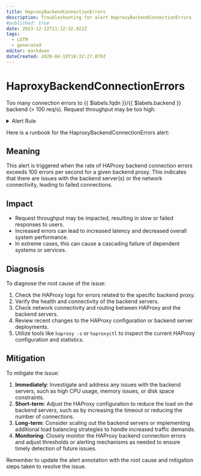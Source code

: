 ```yaml
---
title: HaproxyBackendConnectionErrors
description: Troubleshooting for alert HaproxyBackendConnectionErrors
#published: true
date: 2023-12-12T21:12:32.022Z
tags: 
  - LGTM
  - generated
editor: markdown
dateCreated: 2020-04-10T18:32:27.079Z
---
```


# HaproxyBackendConnectionErrors

Too many connection errors to {{ $labels.fqdn }}/{{ $labels.backend }} backend (> 100 req/s). Request throughput may be too high.

<details>
  <summary>Alert Rule</summary>

{{% rule "haproxy/embedded-exporter-v2.yml" "HaproxyBackendConnectionErrors" %}}

{{% comment %}}

```yaml
alert: HaproxyBackendConnectionErrors
expr: (sum by (proxy) (rate(haproxy_backend_connection_errors_total[1m]))) > 100
for: 1m
labels:
    severity: critical
annotations:
    summary: HAProxy backend connection errors (instance {{ $labels.instance }})
    description: |-
        Too many connection errors to {{ $labels.fqdn }}/{{ $labels.backend }} backend (> 100 req/s). Request throughput may be too high.
          VALUE = {{ $value }}
          LABELS = {{ $labels }}
    runbook: https://github.com/srerun/prometheus-alerts/blob/main/content/runbooks/embedded-exporter-v2/HaproxyBackendConnectionErrors.md

```

{{% /comment %}}

</details>


Here is a runbook for the HaproxyBackendConnectionErrors alert:

## Meaning

This alert is triggered when the rate of HAProxy backend connection errors exceeds 100 errors per second for a given backend proxy. This indicates that there are issues with the backend server(s) or the network connectivity, leading to failed connections.

## Impact

* Request throughput may be impacted, resulting in slow or failed responses to users.
* Increased errors can lead to increased latency and decreased overall system performance.
* In extreme cases, this can cause a cascading failure of dependent systems or services.

## Diagnosis

To diagnose the root cause of the issue:

1. Check the HAProxy logs for errors related to the specific backend proxy.
2. Verify the health and connectivity of the backend servers.
3. Check network connectivity and routing between HAProxy and the backend servers.
4. Review recent changes to the HAProxy configuration or backend server deployments.
5. Utilize tools like `haproxy -s` or `haproxyctl` to inspect the current HAProxy configuration and statistics.

## Mitigation

To mitigate the issue:

1. **Immediately**: Investigate and address any issues with the backend servers, such as high CPU usage, memory issues, or disk space constraints.
2. **Short-term**: Adjust the HAProxy configuration to reduce the load on the backend servers, such as by increasing the timeout or reducing the number of connections.
3. **Long-term**: Consider scaling out the backend servers or implementing additional load balancing strategies to handle increased traffic demands.
4. **Monitoring**: Closely monitor the HAProxy backend connection errors and adjust thresholds or alerting mechanisms as needed to ensure timely detection of future issues.

Remember to update the alert annotation with the root cause and mitigation steps taken to resolve the issue.